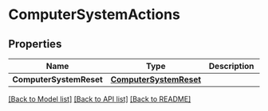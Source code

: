 # ComputerSystemActions

## Properties

Name | Type | Description | Notes
------------ | ------------- | ------------- | -------------
**ComputerSystemReset** | [**ComputerSystemReset**](ComputerSystemReset.md) |  | [optional] 

[[Back to Model list]](../README.md#documentation-for-models) [[Back to API list]](../README.md#documentation-for-api-endpoints) [[Back to README]](../README.md)


